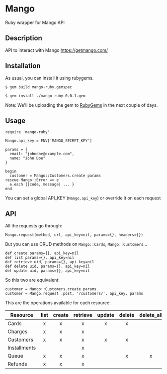 Mango
=====

Ruby wrapper for Mango API


## Description

API to interact with Mango
https://getmango.com/


## Installation

As usual, you can install it using rubygems.

```
$ gem build mango-ruby.gemspec
```

```
$ gem install ./mango-ruby-0.0.1.gem
```

Note: We'll be uploading the gem to [RubyGems](https://rubygems.org) in the next couple of days.


## Usage

```
require 'mango-ruby'

Mango.api_key = ENV['MANGO_SECRET_KEY']

params = {
  email: "johndoe@example.com",
  name: "John Doe"
}

begin
  customer = Mango::Customers.create params
rescue Mango::Error => e
  e.each {|code, message| ... }
end
```

You can set a global API_KEY (`Mango.api_key`) or override it on each request


## API

All the requests go through:
```
Mango.request(method, url, api_key=nil, params={}, headers={})
```

But you can use CRUD methods on `Mango::Cards`, `Mango::Customers`...
```
def create params={}, api_key=nil
def list params={}, api_key=nil
def retrieve uid, params={}, api_key=nil
def delete uid, params={}, api_key=nil
def update uid, params={}, api_key=nil
```

So this two are equivalent:
```
customer = Mango::Customers.create params
customer = Mango.request :post, '/customers/', api_key, params
```

This are the operations available for each resource:

|Resource|list|create|retrieve|update|delete|delete_all|
|--------|:--:|:----:|:------:|:----:|:----:|:--------:|
|Cards         | x | x | x | x | x |   |
|Charges       | x | x | x |   |   |   |
|Customers     | x | x | x | x | x |   |
|Installments  |   |   | x |   |   |   |
|Queue         | x | x | x |   | x | x |
|Refunds       | x | x | x |   |   |   |
